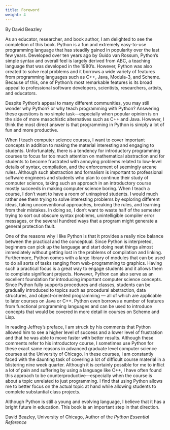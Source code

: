 ```yaml
---
title: Foreword
weight: 4
---
```


By David Beazley

As an educator, researcher, and book author, I am delighted to see the
completion of this book. Python is a fun and extremely easy-to-use programming
language that has steadily gained in popularity over the last few years.
Developed over ten years ago by Guido van Rossum, Python&#8217;s simple syntax and
overall feel is largely derived from ABC, a teaching language that was
developed in the 1980&#8217;s. However, Python was also created to solve real
problems and it borrows a wide variety of features from programming languages
such as C++, Java, Modula-3, and Scheme. Because of this, one of Python&#8217;s most
remarkable features is its broad appeal to professional software developers,
scientists, researchers, artists, and educators.

Despite Python&#8217;s appeal to many different communities, you may still wonder why
Python? or why teach programming with Python? Answering these questions is no
simple task&#8212;especially when popular opinion is on the side of more
masochistic alternatives such as C++ and Java.  However, I think the most
direct answer is that programming in Python is simply a lot of fun and more
productive.

When I teach computer science courses, I want to cover important concepts in
addition to making the material interesting and engaging to students.
Unfortunately, there is a tendency for introductory programming courses to
focus far too much attention on mathematical abstraction and for students to
become frustrated with annoying problems related to low-level details of
syntax, compilation, and the enforcement of seemingly arcane rules. Although
such abstraction and formalism is important to professional software engineers
and students who plan to continue their study of computer science, taking such
an approach in an introductory course mostly succeeds in making computer
science boring. When I teach a course, I don&#8217;t want to have a room of
uninspired students. I would much rather see them trying to solve interesting
problems by exploring different ideas, taking unconventional approaches,
breaking the rules, and learning from their mistakes. In doing so, I don&#8217;t want
to waste half of the semester trying to sort out obscure syntax problems,
unintelligible compiler error messages, or the several hundred ways that a
program might generate a general protection fault.

One of the reasons why I like Python is that it provides a really nice balance
between the practical and the conceptual. Since Python is interpreted,
beginners can pick up the language and start doing neat things almost
immediately without getting lost in the problems of compilation and linking.
Furthermore, Python comes with a large library of modules that can be used to
do all sorts of tasks ranging from web-programming to graphics. Having such a
practical focus is a great way to engage students and it allows them to
complete significant projects. However, Python can also serve as an excellent
foundation for introducing important computer science concepts. Since Python
fully supports procedures and classes, students can be gradually introduced to
topics such as procedural abstraction, data structures, and object-oriented
programming &#8212; all of which are applicable to later courses on Java or C++.
Python even borrows a number of features from functional programming languages
and can be used to introduce concepts that would be covered in more detail in
courses on Scheme and Lisp.

In reading Jeffrey&#8217;s preface, I am struck by his comments that Python allowed
him to see a higher level of success and a lower level of frustration and that
he was able to move faster with better results.  Although these comments refer
to his introductory course, I sometimes use Python for these exact same reasons
in advanced graduate level computer science courses at the University of
Chicago. In these courses, I am constantly faced with the daunting task of
covering a lot of difficult course material in a blistering nine week quarter.
Although it is certainly possible for me to inflict a lot of pain and suffering
by using a language like C++, I have often found this approach to be
counterproductive&#8212;especially when the course is about a topic unrelated to
just programming. I find that using Python allows me to better focus on the
actual topic at hand while allowing students to complete substantial class
projects.

Although Python is still a young and evolving language, I believe that it has a
bright future in education. This book is an important step in that direction.

David Beazley, University of Chicago, Author of the *Python Essential Reference*
